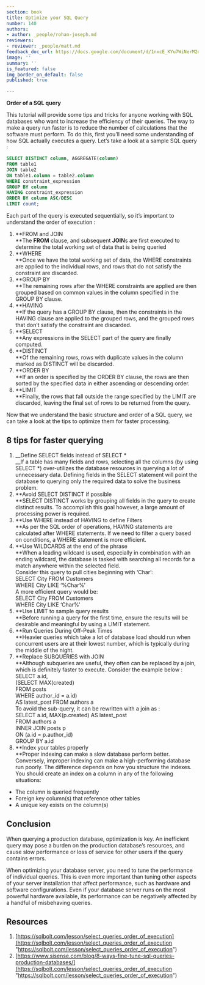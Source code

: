 ```yaml
---
section: book
title: Optimize your SQL Query
number: 140
authors:
- author: _people/rohan-joseph.md
reviewers:
- reviewer: _people/matt.md
feedback_doc_url: https://docs.google.com/document/d/1nxcE_KYu7WiNerM2dyYE7Q0uiUMCebdHjoV12KtrRB4/edit?usp=sharing
image: ''
summary: ''
is_featured: false
img_border_on_default: false
published: true

---
```

**Order of a SQL query**

This tutorial will provide some tips and tricks for anyone working with SQL databases who want to increase the efficiency of their queries. The way to make a query run faster is to reduce the number of calculations that the software must perform. To do this, first you’ll need some understanding of how SQL actually executes a query. Let’s take a look at a sample SQL query :

```sql
SELECT DISTINCT column, AGGREGATE(column)
FROM table1
JOIN table2
ON table1.column = table2.column
WHERE constraint_expression
GROUP BY column
HAVING constraint_expression
ORDER BY column ASC/DESC
LIMIT count;
```

Each part of the query is executed sequentially, so it’s important to understand the order of execution :

1. **FROM and JOIN  
   **The **FROM** clause, and subsequent **JOIN**s are first executed to determine the total working set of data that is being queried
2. **WHERE  
   **Once we have the total working set of data, the WHERE constraints are applied to the individual rows, and rows that do not satisfy the constraint are discarded.
3. **GROUP BY  
   **The remaining rows after the WHERE constraints are applied are then grouped based on common values in the column specified in the GROUP BY clause.
4. **HAVING  
   **If the query has a GROUP BY clause, then the constraints in the HAVING clause are applied to the grouped rows, and the grouped rows that don’t satisfy the constraint are discarded.
5. **SELECT  
   **Any expressions in the SELECT part of the query are finally computed.
6. **DISTINCT  
   **Of the remaining rows, rows with duplicate values in the column marked as DISTINCT will be discarded.
7. **ORDER BY  
   **If an order is specified by the ORDER BY clause, the rows are then sorted by the specified data in either ascending or descending order.
8. **LIMIT  
   **Finally, the rows that fall outside the range specified by the LIMIT are discarded, leaving the final set of rows to be returned from the query.

Now that we understand the basic structure and order of a SQL query, we can take a look at the tips to optimize them for faster processing.

## **8 tips for faster querying**

1. __Define SELECT fields instead of SELECT *  
   __If a table has many fields and rows, selecting all the columns (by using SELECT *) over-utilizes the database resources in querying a lot of unnecessary data. Defining fields in the SELECT statement will point the database to querying only the required data to solve the business problem.
2. **Avoid SELECT DISTINCT if possible  
   **SELECT DISTINCT works by grouping all fields in the query to create distinct results. To accomplish this goal however, a large amount of processing power is required.
3. **Use WHERE instead of HAVING to define Filters  
   **As per the SQL order of operations, HAVING statements are calculated after WHERE statements. If we need to filter a query based on conditions, a WHERE statement is more efficient.
4. **Use WILDCARDS at the end of the phrase  
   **When a leading wildcard is used, especially in combination with an ending wildcard, the database is tasked with searching all records for a match anywhere within the selected field.  
   Consider this query to pull cities beginning with ‘Char’:  
   SELECT City FROM Customers  
   WHERE City LIKE ‘%Char%’  
   A more efficient query would be:  
   SELECT City FROM Customers  
   WHERE City LIKE ‘Char%’
5. **Use LIMIT to sample query results  
   **Before running a query for the first time, ensure the results will be desirable and meaningful by using a LIMIT statement.
6. **Run Queries During Off-Peak Times  
   **Heavier queries which take a lot of database load should run when concurrent users are at their lowest number, which is typically during the middle of the night.
7. **Replace SUBQUERIES with JOIN  
   **Although subqueries are useful, they often can be replaced by a join, which is definitely faster to execute. Consider the example below :  
   SELECT a.id,  
   (SELECT MAX(created)  
   FROM posts  
   WHERE author_id = a.id)  
   AS latest_post FROM authors a  
   To avoid the sub-query, it can be rewritten with a join as :  
   SELECT a.id, MAX(p.created) AS latest_post  
   FROM authors a  
   INNER JOIN posts p  
   ON (a.id = p.author_id)  
   GROUP BY a.id
8. **Index your tables properly  
   **Proper indexing can make a slow database perform better. Conversely, improper indexing can make a high-performing database run poorly. The difference depends on how you structure the indexes. You should create an index on a column in any of the following situations:

* The column is queried frequently
* Foreign key column(s) that reference other tables
* A unique key exists on the column(s)

## **Conclusion**

When querying a production database, optimization is key. An inefficient query may pose a burden on the production database’s resources, and cause slow performance or loss of service for other users if the query contains errors.

When optimizing your database server, you need to tune the performance of individual queries. This is even more important than tuning other aspects of your server installation that affect performance, such as hardware and software configurations. Even if your database server runs on the most powerful hardware available, its performance can be negatively affected by a handful of misbehaving queries.

## **Resources**

1. [https://sqlbolt.com/lesson/select_queries_order_of_execution](https://sqlbolt.com/lesson/select_queries_order_of_execution "https://sqlbolt.com/lesson/select_queries_order_of_execution")
2. [https://www.sisense.com/blog/8-ways-fine-tune-sql-queries-production-databases/](https://sqlbolt.com/lesson/select_queries_order_of_execution "https://sqlbolt.com/lesson/select_queries_order_of_execution")
